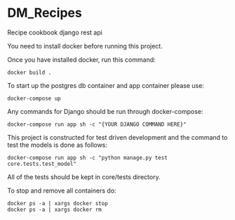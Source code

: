 # DM_Recipes
Recipe cookbook django rest api

You need to install docker before running this project.

Once you have installed docker, run this command:
```
docker build .
```

To start up the postgres db container and app container please use:
```commandline
docker-compose up
```

Any commands for Django should be run through docker-compose:
```commandline
docker-compose run app sh -c "{YOUR DJANGO COMMAND HERE}"
```

This project is constructed for test driven development and the command to test the models is done as follows:
```commandline
docker-compose run app sh -c "python manage.py test core.tests.test_model"
```
All of the tests should be kept in core/tests directory.

To stop and remove all containers do:
```commandline
docker ps -a | xargs docker stop
docker ps -a | xargs docker rm
```